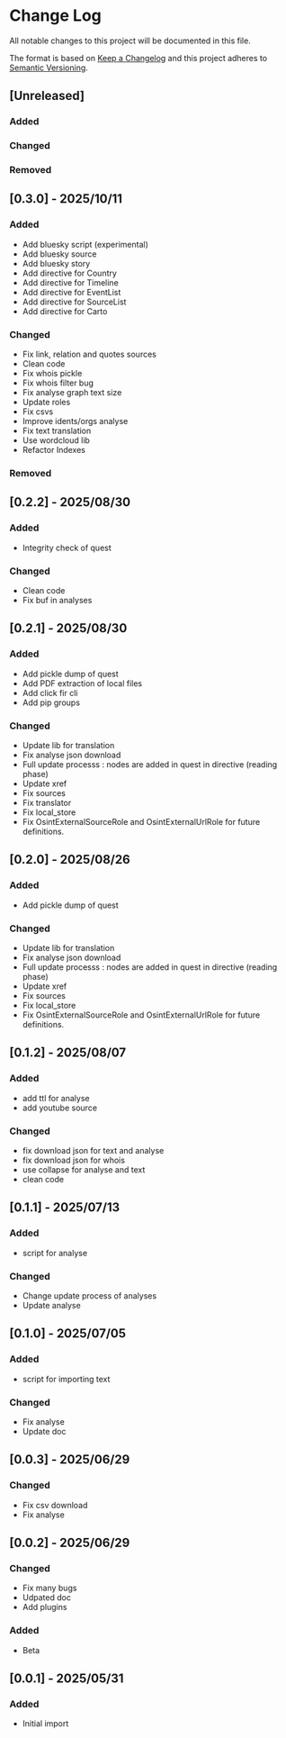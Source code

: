 # Change Log

All notable changes to this project will be documented in this file.

The format is based on [Keep a Changelog](http://keepachangelog.com/)
and this project adheres to [Semantic Versioning](http://semver.org/).

## [Unreleased]

### Added

### Changed

### Removed

## [0.3.0] - 2025/10/11

### Added

- Add bluesky script (experimental)
- Add bluesky source
- Add bluesky story
- Add directive for Country
- Add directive for Timeline
- Add directive for EventList
- Add directive for SourceList
- Add directive for Carto

### Changed

- Fix link, relation and quotes sources
- Clean code
- Fix whois pickle
- Fix whois filter bug
- Fix analyse graph text size
- Update roles
- Fix csvs
- Improve idents/orgs analyse
- Fix text translation
- Use wordcloud lib
- Refactor Indexes

### Removed


## [0.2.2] - 2025/08/30

### Added

- Integrity check of quest

### Changed

- Clean code
- Fix buf in analyses


## [0.2.1] - 2025/08/30

### Added

- Add pickle dump of quest
- Add PDF extraction of local files
- Add click fir cli
- Add pip groups

### Changed

- Update lib for translation
- Fix analyse json download
- Full update processs : nodes are added in quest in directive (reading phase)
- Update xref
- Fix sources
- Fix translator
- Fix local_store
- Fix OsintExternalSourceRole and OsintExternalUrlRole for future definitions.


## [0.2.0] - 2025/08/26

### Added

- Add pickle dump of quest

### Changed

- Update lib for translation
- Fix analyse json download
- Full update processs : nodes are added in quest in directive (reading phase)
- Update xref
- Fix sources
- Fix local_store
- Fix OsintExternalSourceRole and OsintExternalUrlRole for future definitions.


## [0.1.2] - 2025/08/07

### Added

- add ttl for analyse
- add youtube source

### Changed

- fix download json for text and analyse
- fix download json for whois
- use collapse for analyse and text
- clean code


## [0.1.1] - 2025/07/13

### Added

- script for analyse

### Changed

- Change update process of analyses
- Update analyse


## [0.1.0] - 2025/07/05

### Added

- script for importing text

### Changed

- Fix analyse
- Update doc


## [0.0.3] - 2025/06/29

### Changed

- Fix csv download
- Fix analyse


## [0.0.2] - 2025/06/29

### Changed

- Fix many bugs
- Udpated doc
- Add plugins

### Added

- Beta


## [0.0.1] - 2025/05/31

### Added

- Initial import

